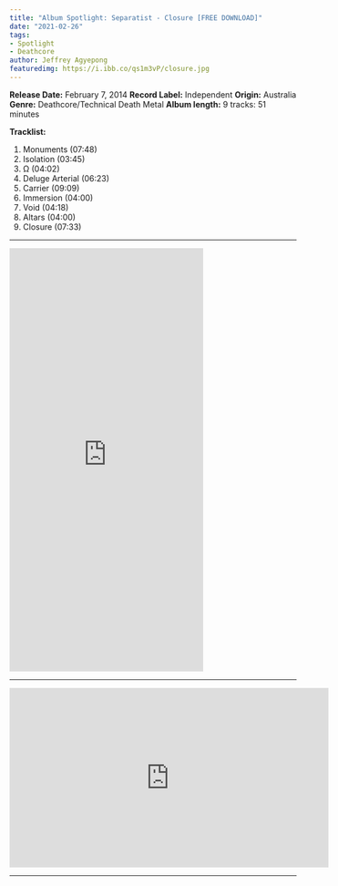 ```yaml
---
title: "Album Spotlight: Separatist - Closure [FREE DOWNLOAD]"
date: "2021-02-26"
tags:
- Spotlight
- Deathcore
author: Jeffrey Agyepong
featuredimg: https://i.ibb.co/qs1m3vP/closure.jpg
---
```


**Release Date:** February 7, 2014 
**Record Label:** Independent
**Origin:** Australia
**Genre:** Deathcore/Technical Death Metal 
**Album length:** 9 tracks: 51 minutes

**Tracklist:**

1. Monuments (07:48) 
2. Isolation (03:45)
3. Ω (04:02) 
4. Deluge Arterial (06:23) 
5. Carrier (09:09)
6. Immersion (04:00) 
7. Void (04:18) 
8. Altars (04:00) 
9. Closure (07:33)

* * *

<iframe style="border: 0; width: 340px; height: 743px;" src="https://bandcamp.com/EmbeddedPlayer/album=4000436576/size=large/bgcol=ffffff/linkcol=0687f5/transparent=true/" seamless><a href="https://separatistdm.bandcamp.com/album/closure">Closure by Separatist</a></iframe>

* * *
<div class="video-container">
<iframe src="https://www.youtube.com/embed/GyamdwdV5GY" width="560" height="315" frameborder="0"></iframe>
</div>

* * *
